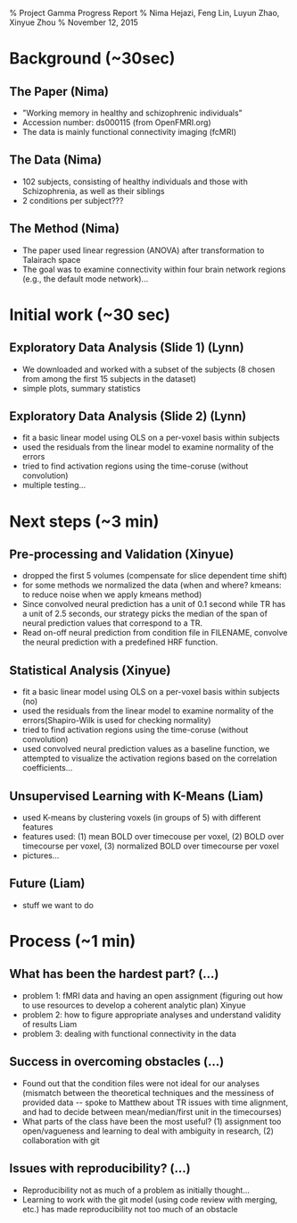 % Project Gamma Progress Report
% Nima Hejazi, Feng Lin, Luyun Zhao, Xinyue Zhou
% November 12, 2015


# Background (~30sec)

## The Paper (Nima)

- "Working memory in healthy and schizophrenic individuals"
- Accession number: ds000115 (from OpenFMRI.org)
- The data is mainly functional connectivity imaging (fcMRI)

## The Data (Nima)

- 102 subjects, consisting of healthy individuals and those with Schizophrenia, as well as their siblings
- 2 conditions per subject???

## The Method (Nima)

- The paper used linear regression (ANOVA) after transformation to Talairach space
- The goal was to examine connectivity within four brain network regions (e.g., the default mode network)...


# Initial work (~30 sec)

## Exploratory Data Analysis (Slide 1) (Lynn)

- We downloaded and worked with a subset of the subjects (8 chosen from among the first 15 subjects in the dataset)
- simple plots, summary statistics

## Exploratory Data Analysis (Slide 2) (Lynn)

- fit a basic linear model using OLS on a per-voxel basis within subjects
- used the residuals from the linear model to examine normality of the errors
- tried to find activation regions using the time-coruse (without convolution)
- multiple testing...


# Next steps (~3 min)

## Pre-processing and Validation (Xinyue)

- dropped the first 5 volumes (compensate for slice dependent time shift)
- for some methods we normalized the data (when and where? kmeans: to reduce noise when we apply kmeans method)
- Since convolved neural prediction has a unit of 0.1 second while TR has a unit of 2.5 seconds, our strategy picks the median of the span of neural prediction values that correspond to a TR.
- Read on-off neural prediction from condition file in FILENAME, convolve the neural prediction with a predefined HRF function.

## Statistical Analysis (Xinyue)

- fit a basic linear model using OLS on a per-voxel basis within subjects (no)
- used the residuals from the linear model to examine normality of the errors(Shapiro-Wilk is used for checking normality)
- tried to find activation regions using the time-coruse (without convolution)
- used convolved neural prediction values as a baseline function, we attempted to visualize the activation regions based on the correlation coefficients...

## Unsupervised Learning with K-Means (Liam)

- used K-means by clustering voxels (in groups of 5) with different features
- features used: (1) mean BOLD over timecouse per voxel, (2) BOLD over timecourse per voxel, (3) normalized BOLD over timecourse per voxel
- pictures...

## Future (Liam)

- stuff we want to do


# Process (~1 min)

## What has been the hardest part? (...)

- problem 1: fMRI data and having an open assignment (figuring out how to use resources to develop a coherent analytic plan) Xinyue
- problem 2: how to figure appropriate analyses and understand validity of results Liam
- problem 3: dealing with functional connectivity in the data

## Success in overcoming obstacles (...)

- Found out that the condition files were not ideal for our analyses (mismatch between the theoretical techniques and the messiness of provided data -- spoke to Matthew about TR issues with time alignment, and had to decide between mean/median/first unit in the timecourses)
- What parts of the class have been the most useful? (1) assignment too open/vagueness and learning to deal with ambiguity in research, (2) collaboration with git

## Issues with reproducibility? (...)

- Reproducibility not as much of a problem as initially thought...
- Learning to work with the git model (using code review with merging, etc.) has made reproducibility not too much of an obstacle
